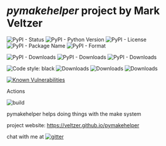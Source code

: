 
# *pymakehelper* project by Mark Veltzer

![PyPI - Status](https://img.shields.io/pypi/status/pymakehelper)
![PyPI - Python Version](https://img.shields.io/pypi/pyversions/pymakehelper)
![PyPI - License](https://img.shields.io/pypi/l/pymakehelper)
![PyPI - Package Name](https://img.shields.io/pypi/v/pymakehelper)
![PyPI - Format](https://img.shields.io/pypi/format/pymakehelper)

![PyPI - Downloads](https://img.shields.io/pypi/dd/pymakehelper)
![PyPI - Downloads](https://img.shields.io/pypi/dw/pymakehelper)
![PyPI - Downloads](https://img.shields.io/pypi/dm/pymakehelper)

![Code style: black](https://img.shields.io/badge/code%20style-black-000000.svg)
![Downloads](https://pepy.tech/badge/pymakehelper)
![Downloads](https://pepy.tech/badge/pymakehelper/month)
![Downloads](https://pepy.tech/badge/pymakehelper/week)

[![Known Vulnerabilities](https://snyk.io/test/github/veltzer/pymakehelper/badge.svg?targetFile=requirements.txt)](https://snyk.io/test/github/veltzer/pymakehelper?targetFile=requirements.txt)


Actions

![build](https://github.com/veltzer/pymakehelper/workflows/build/badge.svg)

pymakehelper helps doing things with the make system

project website: https://veltzer.github.io/pymakehelper

chat with me at [![gitter](https://badges.gitter.im/Join%20Chat.svg)](https://gitter.im/veltzer/mark.veltzer)


